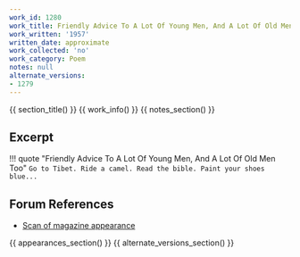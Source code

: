 ```yaml
---
work_id: 1280
work_title: Friendly Advice To A Lot Of Young Men, And A Lot Of Old Men Too
work_written: '1957'
written_date: approximate
work_collected: 'no'
work_category: Poem
notes: null
alternate_versions:
- 1279
---
```


{{ section_title() }}
{{ work_info() }}
{{ notes_section() }}
## Excerpt
!!! quote "Friendly Advice To A Lot Of Young Men, And A Lot Of Old Men Too"
    ```
    Go to Tibet.
    Ride a camel.
    Read the bible.
    Paint your shoes blue...
    ```

## Forum References
- [Scan of magazine appearance](https://bukowskiforum.com/showthread.php?t=378)

{{ appearances_section() }}
{{ alternate_versions_section() }}